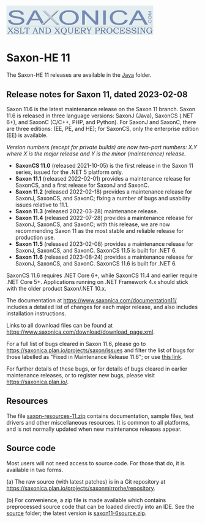 <img src="https://github.com/Saxonica/Saxon-HE/blob/main/img/logo.gif"
      alt="The Saxonica logo"
      width="384px"
      />

# Saxon-HE 11

The Saxon-HE 11 releases are available in the [Java](Java) folder.

## Release notes for Saxon 11, dated 2023-02-08

Saxon 11.6 is the latest maintenance release on the Saxon 11 branch.
Saxon 11.6 is released in three language versions: SaxonJ
(Java), SaxonCS (.NET 6+), and SaxonC (C/C++, PHP, and Python). For
SaxonJ and SaxonC, there are three editions: (EE, PE, and HE); for
SaxonCS, only the enterprise edition (EE) is available.

*Version numbers (except for private builds) are now two-part numbers:
X.Y where X is the major release and Y is the minor (maintenance)
release.*

* **SaxonCS 11.0** (released 2021-10-05) is the first release in the Saxon 11
series, issued for the .NET 5 platform only. 
* **Saxon 11.1** (released 2022-02-01) provides a maintenance release for
SaxonCS, and a first release for SaxonJ and SaxonC. 
* **Saxon 11.2** (released 2022-02-18) provides a maintenance release for
SaxonJ, SaxonCS, and SaxonC; fixing a number of bugs and usability issues
relative to 11.1.
* **Saxon 11.3** (released 2022-03-28) maintenance release.
* **Saxon 11.4** (released 2022-07-28) provides a maintenance release for
SaxonJ, SaxonCS, and SaxonC; with this release, we are now recommending
Saxon 11 as the most stable and reliable release for production use.
* **Saxon 11.5** (released 2023-02-08) provides a maintenance release for
SaxonJ, SaxonCS, and SaxonC. SaxonCS 11.5 is built for .NET 6.
* **Saxon 11.6** (released 2023-08-24) provides a maintenance release for
SaxonJ, SaxonCS, and SaxonC. SaxonCS 11.6 is built for .NET 6.

SaxonCS 11.6 requires .NET Core 6+, while SaxonCS 11.4 and earlier require .NET
Core 5+. Applications running on .NET Framework 4.x should stick with the older
product Saxon/.NET 10.x.

The documentation at https://www.saxonica.com/documentation11/ includes a
detailed list of changes for each major release, and also includes
installation instructions.

Links to all download files can be found at
https://www.saxonica.com/download/download_page.xml.

For a full list of bugs cleared in Saxon 11.6, please go to
https://saxonica.plan.io/projects/saxon/issues and filter the list of bugs for those labelled as
"Fixed in Maintenance Release 11.6"; or use
[this
link](https://saxonica.plan.io/projects/saxon/issues?utf8=%E2%9C%93&set_filter=1&sort=id%3Adesc&f%5B%5D=status_id&op%5Bstatus_id%5D=c&f%5B%5D=cf_6&op%5Bcf_6%5D=%3D&v%5Bcf_6%5D%5B%5D=93&f%5B%5D=&c%5B%5D=tracker&c%5B%5D=status&c%5B%5D=priority&c%5B%5D=subject&c%5B%5D=assigned_to&c%5B%5D=updated_on&group_by=&t%5B%5D=).

For further details of these bugs, or for details of bugs cleared in
earlier maintenance releases, or to register new bugs, please visit
https://saxonica.plan.io/.

## Resources

The file [saxon-resources-11.zip](resources/saxon-resources-11.zip)
contains documentation, sample files, test drivers and other miscellaneous
resources. It is common to all platforms, and is not normally updated when
new maintenance releases appear.

## Source code

Most users will not need access to source code. For those that do, it
is available in two forms.

(a) The raw source (with latest patches) is in a Git repository at
https://saxonica.plan.io/projects/saxonmirrorhe/repository.

(b) For convenience, a zip file is made available which contains
preprocessed source code that can be loaded directly into an IDE. See the
[source](source) folder; the latest version is
[saxon11-6source.zip](source/saxon11-6source.zip).
